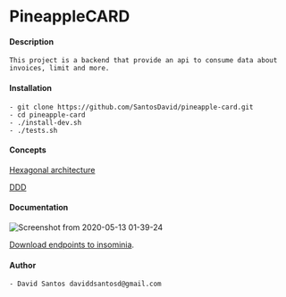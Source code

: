 # PineappleCARD

#### Description
    This project is a backend that provide an api to consume data about 
    invoices, limit and more.
    
#### Installation
    - git clone https://github.com/SantosDavid/pineapple-card.git
    - cd pineapple-card
    - ./install-dev.sh
    - ./tests.sh
    
#### Concepts
   [Hexagonal architecture](https://alistair.cockburn.us/hexagonal-architecture/)
     
   [DDD](https://en.wikipedia.org/wiki/Domain-driven_design)

#### Documentation
![Screenshot from 2020-05-13 01-39-24](https://user-images.githubusercontent.com/26348312/81771979-f0066400-94ba-11ea-8f93-58943c8240cf.png)

[Download endpoints to insominia](https://github.com/SantosDavid/pineapple-card/blob/master/Insomnia.json).


#### Author
    - David Santos daviddsantosd@gmail.com
 
